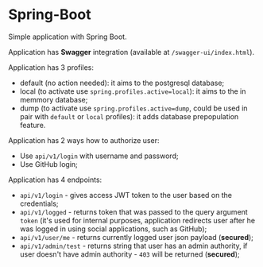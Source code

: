 # Spring-Boot

Simple application with Spring Boot.

Application has **Swagger** integration (available at `/swagger-ui/index.html`).

Application has 3 profiles:
- default (no action needed): it aims to the postgresql database;
- local (to activate use `spring.profiles.active=local`): it aims to the in memmory database;
- dump (to activate use `spring.profiles.active=dump`, could be used in pair with `default` or `local` profiles): it adds database prepopulation feature.

Application has 2 ways how to authorize user:
- Use `api/v1/login` with username and password;
- Use GitHub login;

Application has 4 endpoints:
- `api/v1/login` - gives access JWT token to the user based on the credentials;
- `api/v1/logged` - returns token that was passed to the query argument `token` (it's used for internal purposes, application redirects user after he was logged in using social applications, such as GitHub);
- `api/v1/user/me` - returns currently logged user json payload (**secured**);
- `api/v1/admin/test` - returns string that user has an admin authority, if user doesn't have admin authority - `403` will be returned (**secured**); 
